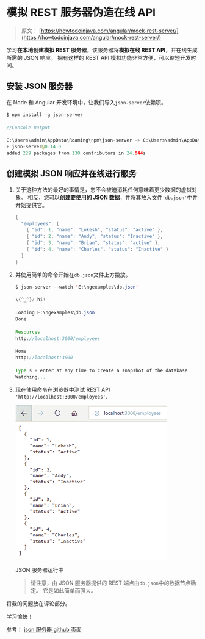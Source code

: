# 模拟 REST 服务器伪造在线 API

> 原文： [https://howtodoinjava.com/angular/mock-rest-server/](https://howtodoinjava.com/angular/mock-rest-server/)

学习**在本地创建模拟 REST 服务器**，该服务器将**模拟在线 REST API**，并在线生成所需的 JSON 响应。 拥有这样的 REST API 模拟功能非常方便，可以缩短开发时间。

## 安装 JSON 服务器

在 Node 和 Angular 开发环境中，让我们导入`json-server`依赖项。

```java
$ npm install -g json-server

//Console Output

C:\Users\admin\AppData\Roaming\npm\json-server -> C:\Users\admin\AppData\Roaming\npm\node_modules\json-server\bin\index.js
+ json-server@0.14.0
added 229 packages from 130 contributors in 24.844s

```

## 创建模拟 JSON 响应并在线进行服务

1.  关于这种方法的最好的事情是，您不会被迫消耗任何意味着更少数据的虚拟对象。 相反，您可以**创建要使用的 JSON 数据**，并将其放入文件`'db.json'`中并开始提供它。

    ```java
    {
      "employees": [
        { "id": 1, "name": "Lokesh", "status": "active" },
        { "id": 2, "name": "Andy", "status": "Inactive" },
        { "id": 3, "name": "Brian", "status": "active" },
        { "id": 4, "name": "Charles", "status": "Inactive" }
      ]
    }

    ```

2.  并使用简单的命令开始在`db.json`文件上方投放。

    ```java
    $ json-server --watch 'E:\ngexamples\db.json'

    \{^_^}/ hi!

    Loading E:\ngexamples\db.json
    Done

    Resources
    http://localhost:3000/employees

    Home
    http://localhost:3000

    Type s + enter at any time to create a snapshot of the database
    Watching...

    ```

3.  现在使用命令在浏览器中测试 REST API `'http://localhost:3000/employees'`.

    ![JSON server running](img/a505b1b3ab750af9edd8f198f1093a13.png)

    JSON 服务器运行中



    > 请注意，由 JSON 服务器提供的 REST 端点由`db.json`中的数据节点确定。 它是如此简单而强大。

将我的问题放在评论部分。

学习愉快！

参考： [json 服务器 github 页面](https://github.com/typicode/json-server)